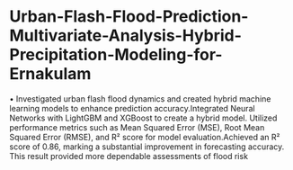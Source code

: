 # Urban-Flash-Flood-Prediction-Multivariate-Analysis-Hybrid-Precipitation-Modeling-for-Ernakulam
• Investigated urban flash flood dynamics and created hybrid machine learning models to enhance prediction accuracy.Integrated Neural Networks with LightGBM and XGBoost to create a hybrid model. Utilized performance metrics such as Mean Squared Error (MSE), Root Mean Squared Error (RMSE), and R² score for model evaluation.Achieved an R² score of 0.86, marking a substantial improvement in forecasting accuracy. This result provided more
dependable assessments of flood risk
